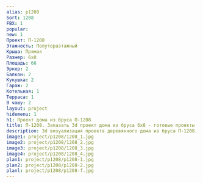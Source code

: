 ```yaml
---
alias: p1208
Sort: 1208
FBX: 1
popular: 
new: 1
Проект: П-1208
Этажность: Полутораэтажный
Крыша: Прямая
Размер: 6х8
Площадь: 66
Эркер: 2
Балкон: 2
Кукушка: 2
Гараж: 2
Котельная: 1
Терраса: 1
В чашу: 2
layout: project
hidemenu: 1
h1: Проект дома из бруса П-1208
title: П-1208. Заказать 3d проект дома из бруса 6х8 - готовые проекты
description: 3d визуализация проекта деревянного дома из бруса П-1208. Площадь 66 м2, размер 6х8. Вы можете внести любые изменения в проект.
image1: project/p1208/1208_1.jpg
image2: project/p1208/1208_2.jpg
image3: project/p1208/1208_3.jpg
image4: project/p1208/1208_4.jpg
plan1: project/p1208/p1208-1.jpg
plan2: project/p1208/p1208-2.jpg
planl: project/p1208/p1208-f.jpg
---
```

